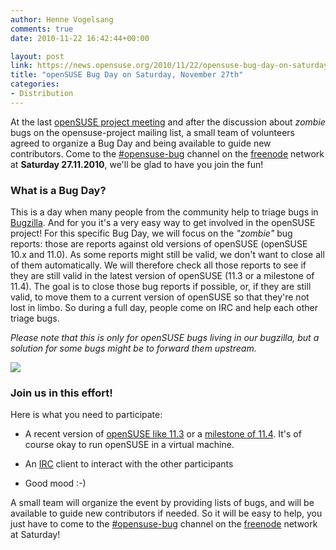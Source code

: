 ```yaml
---
author: Henne Vogelsang
comments: true
date: 2010-11-22 16:42:44+00:00

layout: post
link: https://news.opensuse.org/2010/11/22/opensuse-bug-day-on-saturday-november-27th/
title: "openSUSE Bug Day on Saturday, November 27th"
categories:
- Distribution
---
```

At the last [openSUSE project meeting](http://community.opensuse.org/meetings/opensuse-project/2010/opensuse-project.2010-11-17-16.08.html) and after the discussion about _zombie_ bugs on the opensuse-project mailing list, a small team of volunteers agreed to organize a Bug Day and being available to guide new contributors. Come to the [#opensuse-bug](irc://irc.freenode.net/opensuse-bug) channel on the [freenode](http://freenode.net) network at **Saturday 27.11.2010**, we'll be glad to have you join the fun!

<!-- more -->


### What is a Bug Day?


This is a day when many people from the community help to triage bugs in [Bugzilla](http://bugzilla.novell.com). And for you it's a very easy way to get involved in the openSUSE project! For this specific Bug Day, we will focus on the _"zombie"_ bug reports: those are reports against old versions of openSUSE (openSUSE 10.x and 11.0). As some reports might still be valid, we don't want to close all of them automatically. We will therefore check all those reports to see if they are still valid in the latest version of openSUSE (11.3 or a milestone of 11.4). The goal is to close those bug reports if possible, or, if they are still valid, to move them to a current version of openSUSE so that they're not lost in limbo. So during a full day, people come on IRC and help each other triage bugs.

_Please note that this is only for openSUSE bugs living in our bugzilla, but a solution for some bugs might be to forward them upstream._

[![](http://upload.wikimedia.org/wikipedia/commons/7/7f/The_man_who_dressed_up_as_a_bug.jpg)](http://commons.wikimedia.org/wiki/File:The_man_who_dressed_up_as_a_bug.jpg)


### Join us in this effort!


Here is what you need to participate:



	
  * A recent version of [openSUSE like 11.3](http://software.opensuse.org/) or a [milestone of 11.4](http://software.opensuse.org/developer). It's of course okay to run openSUSE in a virtual machine.

	
  * An [IRC](http://www.irchelp.org/) client to interact with the other participants

	
  * Good mood :-)


A small team will organize the event by providing lists of bugs, and will be available to guide new contributors if needed. So it will be easy to help, you just have to come to the [#opensuse-bug](irc://irc.freenode.net/opensuse-bug) channel on the [freenode](http://freenode.net) network at Saturday!		
